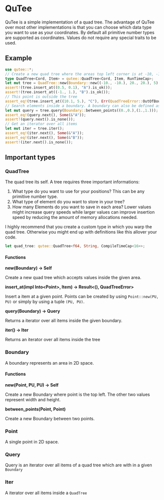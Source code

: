 # QuTee

QuTee is a simple implementation of a quad tree.
The advantage of QuTee over most other implementations is
that you can choose which data type you want to use as your coordinates.
By default all primitive number types are supported as coordinates.
Values do not require any special traits to be used.

## Example
```rust
use qutee::*;
// Create a new quad tree where the areas top left corner is at -10, -10 and with a width and height of 20.
type QuadTree<Cord, Item> = qutee::QuadTree<Cord, Item, RunTimeCap>;
let mut tree = QuadTree::new(Boundary::new((-10., -10.), 20., 20.), 5);
assert!(tree.insert_at((0.5, 0.1), "A").is_ok());
assert!(tree.insert_at((-1., 1.), "B").is_ok());
// This point is outside the tree
assert_eq!(tree.insert_at((10.1, 5.), "C"), Err(QuadTreeError::OutOfBounds));
// Search elements inside a boundary. A boundary can also be defined as an area between two points.
let mut query = tree.query(Boundary::between_points((0.,0.),(1.,1.)));
assert_eq!(query.next(), Some(&"A"));
assert!(query.next().is_none());
// Get an iterator over all items
let mut iter = tree.iter();
assert_eq!(iter.next(), Some(&"A"));
assert_eq!(iter.next(), Some(&"B"));
assert!(iter.next().is_none());
```

## Important types
### QuadTree
The quad tree its self. A tree requires three important informations:
1. What type do you want to use for your positions? This can be any primitive number type.
2. What type of element do you want to store in your tree?
3. How many Elements do you want to save in each area? Lower values might
increase query speeds while larger values can improve insertion speed by reducing the amount of memory allocations needed.

I highly recommend that you create a custom type in which you warp the quad tree.
Otherwise you might end up with definitions like this allover your code.
```rust
let quad_tree: qutee::QuadTree<f64, String, CompileTimeCap<16>>;
```

#### Functions
<b>new(Boundary) -> Self</b>

Create a new quad tree which accepts values inside the given area.

<b>insert_at(impl Into&lt;Point&gt;, Item) -> Result<(), QuadTreeError></b>

Insert a item at a given point. Points can be created by using `Point::new(PU, PU)` or simply by using a tuple `(PU, PU)`.

<b>query(Boundary) -> Query</b>

Returns a iterator over all items inside the given boundary.

<b>iter() -> Iter</b>

Returns an iterator over all items inside the tree

### Boundary
A boundary represents an area in 2D space.

#### Functions
<b>new(Point, PU, PU) -> Self</b>

Create a new Boundary where point is the top left. The other two values represent width and height.

<b>between_points(Point, Point)</b>

Create a new Boundary between two points.

### Point
A single point in 2D space.

### Query
Query is an iterator over all items of a quad tree which are with in a given `Boundary`

### Iter
A iterator over all items inside a `QuadTree`
